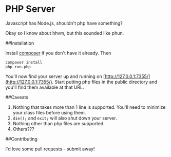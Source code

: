 PHP Server
==========

Javascript has Node.js, shouldn't php have something?

Okay so I know about hhvm, but this sounded like phun.

##Installation

Install [composer](https://getcomposer.org/) if you don't have it already. Then

    composer install
    php run.php

You'll now find your server up and running on [http://127.0.0.1:7355/](http://127.0.0.1:7355/).
Start putting php files in the public directory and you'll find them available at that URL.

##Caveats

1. Nothing that takes more than 1 line is supported. You'll need to minimize your class files before using them.
2. ```die();```  and ```exit;``` will also shut down your server.
3. Nothing other than php files are supported.
3. Others???

##Contributing

I'd love some pull requests - submit away!

